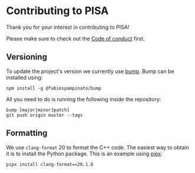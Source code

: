 Contributing to PISA
====================

Thank you for your interest in contributing to PISA!

Please make sure to check out the [Code of conduct](https://github.com/pisa-engine/pisa/blob/master/.github/CODE_OF_CONDUCT.md) first.

## Versioning

To update the project's version we currently use [bump](https://github.com/fabiospampinato/bump).
Bump can be installed using:
```
npm install -g @fabiospampinato/bump
```

All you need to do is running the following inside the repository:
```
bump [major|minor]patch]
git push origin master --tags
```

## Formatting

We use `clang-format` 20 to format the C++ code. The easiest way to
obtain it is to install the Python package. This is an example using
[pipx](https://pipx.pypa.io/latest/):

```shell
pipx install clang-format==20.1.6
```

